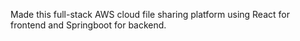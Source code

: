 Made this full-stack AWS cloud file sharing platform using React for frontend and Springboot for backend.
